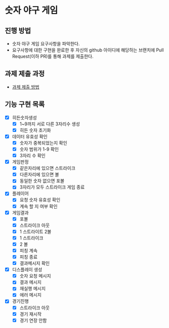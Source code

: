 # 숫자 야구 게임
## 진행 방법
* 숫자 야구 게임 요구사항을 파악한다.
* 요구사항에 대한 구현을 완료한 후 자신의 github 아이디에 해당하는 브랜치에 Pull Request(이하 PR)를 통해 과제를 제출한다.

## 과제 제출 과정
* [과제 제출 방법](https://github.com/next-step/nextstep-docs/tree/master/precourse)

## 기능 구현 목록
- [X] 히든숫자생성
    - [X] 1~9까지 서로 다른 3자리수 생성
    - [X] 히든 숫자 초기화

- [X] 데이터 유효성 확인
    - [X] 숫자가 중복되었는지 확인
    - [X] 숫자 범위가 1-9 확인
    - [X] 3자리 수 확인

- [X] 게임판정
	- [X] 같은자리에 있으면 스트라이크
	- [X] 다른자리에 있으면 볼
	- [X] 동일한 숫자 없으면 포볼
	- [X] 3자리가 모두 스트라이크 게임 종료
	
- [X] 플레이어 
    - [X] 요청 숫자 유효성 확인
    - [X] 계속 할 지 여부 확인

- [X] 게임결과
    - [X] 포볼
    - [X] 스트라이크 아웃
    - [X] 1 스트라이트 2볼
    - [X] 1 스트라이크
    - [X] 2 볼
    - [X] 피칭 계속
    - [X] 피칭 종료
    - [X] 결과메시지 확인
    
- [X] 디스플레이 생성
    - [X] 숫자 요청 메시지
    - [X] 결과 메시지
    - [X] 재실행 메시지
    - [X] 에러 메시지

- [X] 경기진행
    - [X] 스트라이크 아웃
    - [X] 경기 재시작
    - [X] 경기 연장 안함
